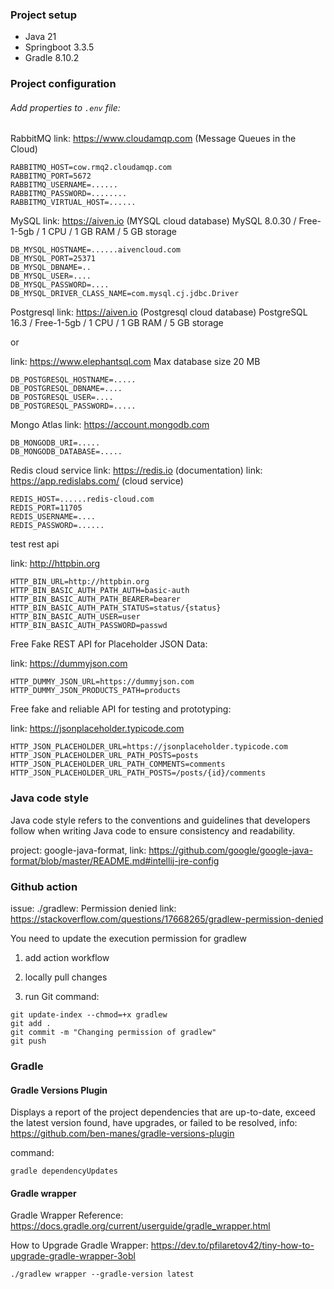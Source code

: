 ### Project setup

* Java 21
* Springboot 3.3.5
* Gradle 8.10.2

### Project configuration

###### Add properties to `.env` file:

RabbitMQ
link: https://www.cloudamqp.com (Message Queues in the Cloud)

```
RABBITMQ_HOST=cow.rmq2.cloudamqp.com
RABBITMQ_PORT=5672
RABBITMQ_USERNAME=......
RABBITMQ_PASSWORD=........
RABBITMQ_VIRTUAL_HOST=......
```

MySQL
link: https://aiven.io (MYSQL cloud database)
MySQL 8.0.30 / Free-1-5gb / 1 CPU / 1 GB RAM / 5 GB storage

```
DB_MYSQL_HOSTNAME=......aivencloud.com
DB_MYSQL_PORT=25371
DB_MYSQL_DBNAME=..
DB_MYSQL_USER=....
DB_MYSQL_PASSWORD=....
DB_MYSQL_DRIVER_CLASS_NAME=com.mysql.cj.jdbc.Driver
```

Postgresql
link: https://aiven.io (Postgresql cloud database)
PostgreSQL 16.3 / Free-1-5gb / 1 CPU / 1 GB RAM / 5 GB storage

or

link: https://www.elephantsql.com
Max database size 20 MB

```
DB_POSTGRESQL_HOSTNAME=.....
DB_POSTGRESQL_DBNAME=....
DB_POSTGRESQL_USER=....
DB_POSTGRESQL_PASSWORD=.....
```

Mongo Atlas
link: https://account.mongodb.com

```
DB_MONGODB_URI=.....
DB_MONGODB_DATABASE=.....
```

Redis cloud service
link:  https://redis.io (documentation)
link:  https://app.redislabs.com/ (cloud service)

```
REDIS_HOST=......redis-cloud.com
REDIS_PORT=11705
REDIS_USERNAME=....
REDIS_PASSWORD=......
```

test rest api

link: http://httpbin.org

```
HTTP_BIN_URL=http://httpbin.org
HTTP_BIN_BASIC_AUTH_PATH_AUTH=basic-auth
HTTP_BIN_BASIC_AUTH_PATH_BEARER=bearer
HTTP_BIN_BASIC_AUTH_PATH_STATUS=status/{status}
HTTP_BIN_BASIC_AUTH_USER=user
HTTP_BIN_BASIC_AUTH_PASSWORD=passwd
```

Free Fake REST API for Placeholder JSON Data:

link: https://dummyjson.com

```
HTTP_DUMMY_JSON_URL=https://dummyjson.com
HTTP_DUMMY_JSON_PRODUCTS_PATH=products
```

Free fake and reliable API for testing and prototyping:

link: https://jsonplaceholder.typicode.com

```
HTTP_JSON_PLACEHOLDER_URL=https://jsonplaceholder.typicode.com
HTTP_JSON_PLACEHOLDER_URL_PATH_POSTS=posts
HTTP_JSON_PLACEHOLDER_URL_PATH_COMMENTS=comments
HTTP_JSON_PLACEHOLDER_URL_PATH_POSTS=/posts/{id}/comments
```

### Java code style

Java code style refers to the conventions and guidelines that developers follow when writing Java code to ensure
consistency and readability.

project: google-java-format,
link: https://github.com/google/google-java-format/blob/master/README.md#intellij-jre-config

### Github action

issue:  ./gradlew: Permission denied
link: https://stackoverflow.com/questions/17668265/gradlew-permission-denied

You need to update the execution permission for gradlew

1. add action workflow

2. locally pull changes

3. run Git command:

```
git update-index --chmod=+x gradlew
git add .
git commit -m "Changing permission of gradlew"
git push
```

### Gradle

#### Gradle Versions Plugin

Displays a report of the project dependencies that are up-to-date, exceed the latest version found, have upgrades, or
failed to be resolved, info: https://github.com/ben-manes/gradle-versions-plugin

command:

```
gradle dependencyUpdates
```

#### Gradle wrapper

Gradle Wrapper Reference:
https://docs.gradle.org/current/userguide/gradle_wrapper.html

How to Upgrade Gradle Wrapper:
https://dev.to/pfilaretov42/tiny-how-to-upgrade-gradle-wrapper-3obl

```
./gradlew wrapper --gradle-version latest
```